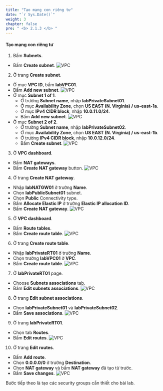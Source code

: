 ```yaml
---
title: "Tạo mạng con riêng tư"
date: "`r Sys.Date()`"
weight: 3
chapter: false
pre: " <b> 2.1.3 </b> "
---
```


#### Tạo mạng con riêng tư

1. Bấm **Subnets**.

- Bấm **Create subnet**.
  ![VPC](/workshop.chaunguyen.site/images//2.prerequisite/ws01-createvpc21.png)

2. Ở trang **Create subnet**.

- Ở mục **VPC ID**, bấm **labVPC01**.
- Bấm **Add new subnet**.
  ![VPC](/workshop.chaunguyen.site/images//2.prerequisite/ws01-createvpc22.png)
- Ở mục **Subnet 1 of 1**.
  - Ở trường **Subnet name**, nhập **labPrivateSubnet01**.
  - Ở mục **Availability Zone**, chọn **US EAST (N. Virginia) / us-east-1a**.
  - Ở mục **IPv4 CIDR block**, nhập **10.0.11.0/24**.
  - Bấm **Add new subnet**.
    ![VPC](/workshop.chaunguyen.site/images//2.prerequisite/ws01-createvpc23.png)
- Ở mục **Subnet 2 of 2**.
  - Ở trường **Subnet name**, nhập **labPrivateSubnet02**.
  - Ở mục **Availability Zone**, chọn **US EAST (N. Virginia) / us-east-1b**.
  - Ở trường **IPv4 CIDR block**, nhập **10.0.12.0/24**.
  - Bấm **Create subnet**.
    ![VPC](/workshop.chaunguyen.site/images//2.prerequisite/ws01-createvpc24.png)

3. Ở **VPC dashboard**.

- Bấm **NAT gateways**.
- Bấm **Create NAT gateway** button.
  ![VPC](/workshop.chaunguyen.site/images//2.prerequisite/ws01-createvpc26.png)

4. Ở trang **Create NAT gateway**.

- Nhập **labNATGW01** ở trường **Name**.
- Chọn **labPublicSubnet01** subnet.
- Chọn **Public** Connectivity type.
- Bấm **Allocate Elastic IP** ở trường **Elastic IP allocation ID**.
- Bấm **Create NAT gateway**.
  ![VPC](/workshop.chaunguyen.site/images//2.prerequisite/ws01-createvpc27.png)

5. Ở **VPC dashboard**.

- Bấm **Route tables**.
- Bấm **Create route table**.
  ![VPC](/workshop.chaunguyen.site/images//2.prerequisite/ws01-createvpc28.png)

6. Ở trang **Create route table**.

- Nhập **labPrivateRT01** ở trường **Name**.
- Chọn trường **labVPC01** ở **VPC**.
- Bấm **Create route table**.
  ![VPC](/workshop.chaunguyen.site/images//2.prerequisite/ws01-createvpc29.png)

7. Ở **labPrivateRT01** page.

- Choose **Subnets associations** tab.
- Bấm **Edit subnets associations**.
  ![VPC](/workshop.chaunguyen.site/images//2.prerequisite/ws01-createvpc30.png)

8. Ở trang **Edit subnet associations**.

- Chọn **labPrivateSubnet01** và **labPrivateSubnet02**.
- Bấm **Save associations**.
  ![VPC](/workshop.chaunguyen.site/images//2.prerequisite/ws01-createvpc31.png)

9. Ở trang **labPrivateRT01**.

- Chọn tab **Routes**.
- Bấm **Edit routes**.
  ![VPC](/workshop.chaunguyen.site/images//2.prerequisite/ws01-createvpc32.png)

10. Ở trang **Edit routes**.

- Bấm **Add route**.
- Chọn **0.0.0.0/0** ở trường **Destination**.
- Chọn **NAT gateway** và bấm **NAT gateway** đã tạo từ trước.
- Bấm **Save changes**.
  ![VPC](/workshop.chaunguyen.site/images//2.prerequisite/ws01-createvpc33.png)

Bước tiếp theo là tạo các security groups cần thiết cho bài lab.
